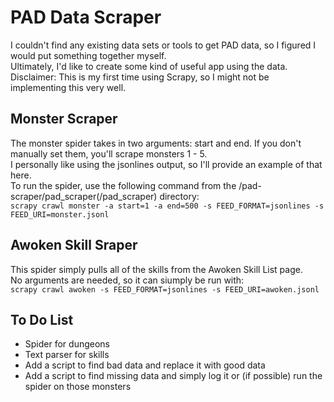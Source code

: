 # PAD Data Scraper

I couldn't find any existing data sets or tools to get PAD data, so I figured I would put something together myself.  
Ultimately, I'd like to create some kind of useful app using the data.  
Disclaimer: This is my first time using Scrapy, so I might not be implementing this very well.  

## Monster Scraper

The monster spider takes in two arguments: start and end. If you don't manually set them, you'll scrape monsters 1 - 5.  
I personally like using the jsonlines output, so I'll provide an example of that here.  
To run the spider, use the following command from the /pad-scraper/pad_scraper(/pad_scraper) directory:  
```scrapy crawl monster -a start=1 -a end=500 -s FEED_FORMAT=jsonlines -s FEED_URI=monster.jsonl```

## Awoken Skill Sraper

This spider simply pulls all of the skills from the Awoken Skill List page.  
No arguments are needed, so it can siumply be run with:  
```scrapy crawl awoken -s FEED_FORMAT=jsonlines -s FEED_URI=awoken.jsonl```

## To Do List

- Spider for dungeons
- Text parser for skills
- Add a script to find bad data and replace it with good data  
- Add a script to find missing data and simply log it or (if possible) run the spider on those monsters  
